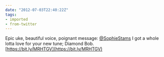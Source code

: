 ```yaml
---
date: "2012-07-03T22:40:22Z"
tags:
- imported
- from-twitter
---
```

Epic uke, beautiful voice, poignant message: [@SophieStams](https://twitter.com/SophieStams) I got a whole lotta love for your new tune; Diamond Bob.\
[https://bit.ly/MRHTGV](https://bit.ly/MRHTGV)
